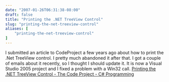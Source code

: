 ```yaml
---
date: "2007-01-26T06:31:38-08:00"
draft: false
title: "Printing the .NET TreeView Control"
slug: "printing-the-net-treeview-control"
aliases: [
	"printing-the-net-treeview-control"
]
---
```

I submitted an article to CodeProject a few years ago about how to print the .Net TreeView control. I pretty much abandoned it after that. I got a couple of emails about it recently, so I thought I should update it. It is now a Visual Studio 2005 project and I fixed a problem with a Win32 call. [Printing the .NET TreeView Control - The Code Project - C# Programming](http://www.codeproject.com/csharp/printtreeview.asp)
